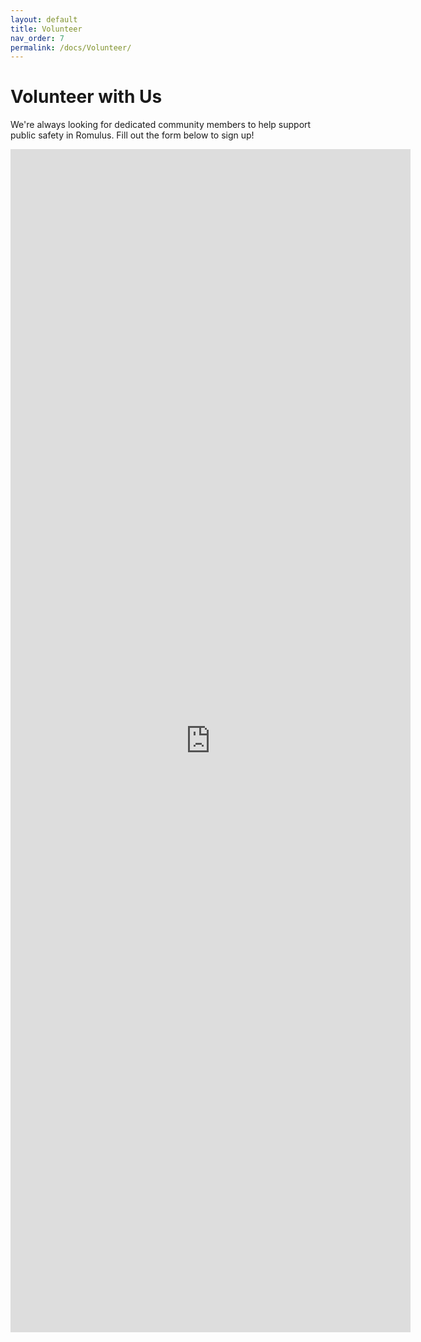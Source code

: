 ```yaml
---
layout: default
title: Volunteer
nav_order: 7
permalink: /docs/Volunteer/
---
```


# Volunteer with Us

We're always looking for dedicated community members to help support public safety in Romulus. Fill out the form below to sign up!


<iframe src="https://docs.google.com/forms/d/e/1FAIpQLSfmuACGAkdA3cLwx9xMl3-qWM6Cmj9tHfYvQD4UHAtff1Qscw/viewform?embedded=true" width="640" height="1893" frameborder="0" marginheight="0" marginwidth="0">Loading…</iframe>
